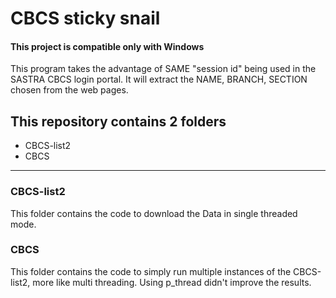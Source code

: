 # CBCS sticky snail

#### This project is compatible only with Windows
This program takes the advantage of SAME "session id" being used in the SASTRA CBCS login portal.
It will extract the NAME, BRANCH, SECTION chosen from the web pages.

## This repository contains 2 folders 
- CBCS-list2
- CBCS
****
### CBCS-list2
This folder contains the code to download the Data in single threaded mode. 

### CBCS
This folder contains the code to simply run multiple instances of the CBCS-list2, more like multi threading. Using p_thread didn't improve the results.

